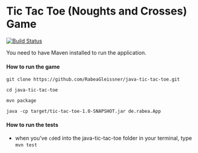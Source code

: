 # Tic Tac Toe (Noughts and Crosses) Game
 
[![Build Status](https://travis-ci.org/RabeaGleissner/java-tic-tac-toe.svg?branch=master)](https://travis-ci.org/RabeaGleissner/java-tic-tac-toe)

You need to have Maven installed to run the application.

#### How to run the game

```
git clone https://github.com/RabeaGleissner/java-tic-tac-toe.git

cd java-tic-tac-toe

mvn package

java -cp target/tic-tac-toe-1.0-SNAPSHOT.jar de.rabea.App

```


#### How to run the tests

- when you've `cd`ed into the java-tic-tac-toe folder in your terminal, type `mvn test`
